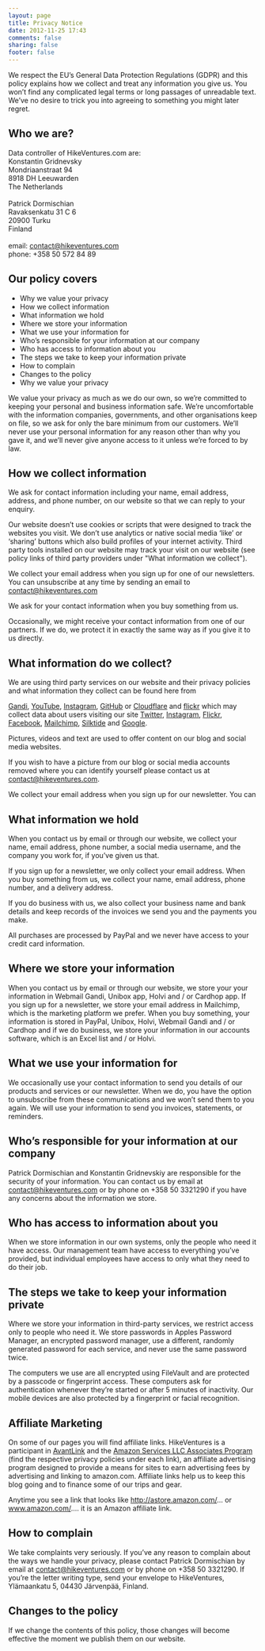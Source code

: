```yaml
---
layout: page
title: Privacy Notice
date: 2012-11-25 17:43
comments: false
sharing: false
footer: false
---
```


We respect the EU’s General Data Protection Regulations (GDPR) and this policy explains how we collect and treat any information you give us. You won’t find any complicated legal terms or long passages of unreadable text. We’ve no desire to trick you into agreeing to something you might later regret.

## Who we are?
Data controller of HikeVentures.com are:
<br>
Konstantin Gridnevsky<br>
Mondriaanstraat 94<br>
8918 DH Leeuwarden<br>
The Netherlands<br>
<br>
Patrick Dormischian<br>
Ravaksenkatu 31 C 6<br>
20900 Turku<br>
Finland<br>
<br>
email: contact@hikeventures.com<br>
phone: +358 50 572 84 89

## Our policy covers

- Why we value your privacy
- How we collect information
- What information we hold
- Where we store your information
- What we use your information for
- Who’s responsible for your information at our company
- Who has access to information about you
- The steps we take to keep your information private
- How to complain
- Changes to the policy
- Why we value your privacy

We value your privacy as much as we do our own, so we’re committed to keeping your personal and business information safe. We’re uncomfortable with the information companies, governments, and other organisations keep on file, so we ask for only the bare minimum from our customers. We’ll never use your personal information for any reason other than why you gave it, and we’ll never give anyone access to it unless we’re forced to by law.

## How we collect information

We ask for contact information including your name, email address, address, and phone number, on our website so that we can reply to your enquiry.

Our website doesn’t use cookies or scripts that were designed to track the websites you visit. We don’t use analytics or native social media ‘like’ or ‘sharing’ buttons which also build profiles of your internet activity. Third party tools installed on our website may track your visit on our website (see policy links of third party providers under "What information we collect").

We collect your email address when you sign up for one of our newsletters. You can unsubscribe at any time by sending an email to contact@hikeventures.com

We ask for your contact information when you buy something from us.

Occasionally, we might receive your contact information from one of our partners. If we do, we protect it in exactly the same way as if you give it to us directly.

## What information do we collect?
We are using third party services on our website and their privacy policies and what information they collect can be found here from

[Gandi](https://www.gandi.net/en/contracts/terms-of-service),
[YouTube](http://www.youtube.com/t/privacy_at_youtube),
[Instagram](https://help.instagram.com/155833707900388),
[GitHub](https://help.github.com/articles/github-privacy-statement/) or [Cloudflare](https://www.cloudflare.com/privacypolicy/) and [flickr](https://www.smugmug.com/about/privacy-flickr) which may collect data about users visiting our site
[Twitter](https://twitter.com/de/privacy),
[Instagram](https://help.instagram.com/155833707900388), [Flickr](https://www.smugmug.com/about/privacy-flickr),
[Facebook](https://www.facebook.com/about/privacy/),
[Mailchimp](https://mailchimp.com/legal/privacy/),
[Silktide](https://silktide.com/privacy-policy/)
and
[Google](https://policies.google.com/privacy?hl=en).

Pictures, videos and text are used to offer content on our blog and social media websites.

If you wish to have a picture from our blog or social media accounts removed where you can identify yourself please contact us at contact@hikeventures.com.

We collect your email address when you sign up for our newsletter. You can

## What information we hold

When you contact us by email or through our website, we collect your name, email address, phone number, a social media username, and the company you work for, if you’ve given us that.

If you sign up for a newsletter, we only collect your email address.
When you buy something from us, we collect your name, email address, phone number, and a delivery address.

If you do business with us, we also collect your business name and bank details and keep records of the invoices we send you and the payments you make.

All purchases are processed by PayPal and we never have access to your credit card information.

## Where we store your information

When you contact us by email or through our website, we store your your information in Webmail Gandi, Unibox app, Holvi and / or Cardhop app. If you sign up for a newsletter, we store your email address in Mailchimp, which is the marketing platform we prefer. When you buy something, your information is stored in PayPal, Unibox, Holvi, Webmail Gandi and / or Cardhop and if we do business, we store your information in our accounts software, which is an Excel list and / or Holvi.

## What we use your information for

We occasionally use your contact information to send you details of our products and services or our newsletter. When we do, you have the option to unsubscribe from these communications and we won’t send them to you again. We will use your information to send you invoices, statements, or reminders.  

## Who’s responsible for your information at our company

Patrick Dormischian and Konstantin Gridnevskiy are responsible for the security of your information. You can contact us by email at contact@hikeventures.com or by phone on +358 50 3321290 if you have any concerns about the information we store.

## Who has access to information about you

When we store information in our own systems, only the people who need it have access. Our management team have access to everything you’ve provided, but individual employees have access to only what they need to do their job.

## The steps we take to keep your information private

Where we store your information in third-party services, we restrict access only to people who need it. We store passwords in Apples Password Manager, an encrypted password manager, use a different, randomly generated password for each service, and never use the same password twice.

The computers we use are all encrypted using FileVault and are protected by a passcode or fingerprint access. These computers ask for authentication whenever they’re started or after 5 minutes of inactivity. Our mobile devices are also protected by a fingerprint or facial recognition.

## Affiliate Marketing
On some of our pages you will find affiliate links. HikeVentures is a participant in [AvantLink](https://www.avantlink.com/privacy) and the [Amazon Services LLC Associates Program](https://www.amazon.com/gp/help/customer/display.html?nodeId=468496) (find the respective privacy policies under each link), an affiliate advertising program designed to provide a means for sites to earn advertising fees by advertising and linking to amazon.com. Affiliate links help us to keep this blog going and to finance some of our trips and gear.

Anytime you see a link that looks like http://astore.amazon.com/... or www.amazon.com/....
​it is an Amazon affiliate link.

## How to complain

We take complaints very seriously. If you’ve any reason to complain about the ways we handle your privacy, please contact Patrick Dormischian by email at contact@hikeventures.com or by phone on +358 50 3321290. If you’re the letter writing type, send your envelope to HikeVentures, Ylämaankatu 5, 04430 Järvenpää, Finland.

## Changes to the policy

If we change the contents of this policy, those changes will become effective the moment we publish them on our website.
